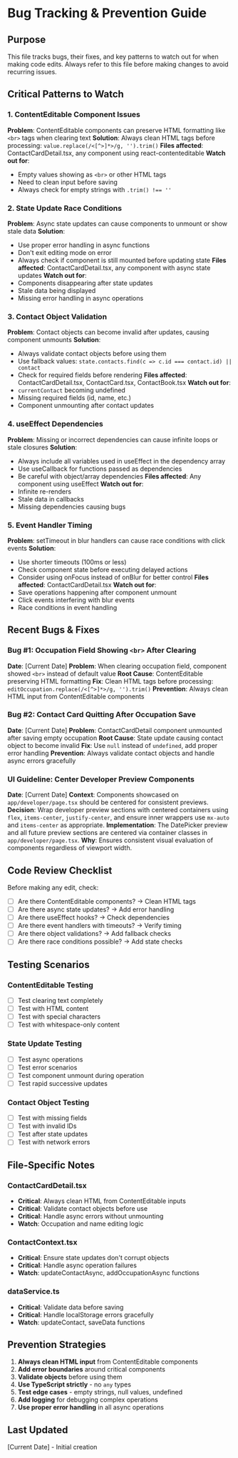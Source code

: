 # Bug Tracking & Prevention Guide

## Purpose
This file tracks bugs, their fixes, and key patterns to watch out for when making code edits. Always refer to this file before making changes to avoid recurring issues.

## Critical Patterns to Watch

### 1. ContentEditable Component Issues
**Problem**: ContentEditable components can preserve HTML formatting like `<br>` tags when clearing text
**Solution**: Always clean HTML tags before processing: `value.replace(/<[^>]*>/g, '').trim()`
**Files affected**: ContactCardDetail.tsx, any component using react-contenteditable
**Watch out for**: 
- Empty values showing as `<br>` or other HTML tags
- Need to clean input before saving
- Always check for empty strings with `.trim() !== ''`

### 2. State Update Race Conditions
**Problem**: Async state updates can cause components to unmount or show stale data
**Solution**: 
- Use proper error handling in async functions
- Don't exit editing mode on error
- Always check if component is still mounted before updating state
**Files affected**: ContactCardDetail.tsx, any component with async state updates
**Watch out for**:
- Components disappearing after state updates
- Stale data being displayed
- Missing error handling in async operations

### 3. Contact Object Validation
**Problem**: Contact objects can become invalid after updates, causing component unmounts
**Solution**: 
- Always validate contact objects before using them
- Use fallback values: `state.contacts.find(c => c.id === contact.id) || contact`
- Check for required fields before rendering
**Files affected**: ContactCardDetail.tsx, ContactCard.tsx, ContactBook.tsx
**Watch out for**:
- `currentContact` becoming undefined
- Missing required fields (id, name, etc.)
- Component unmounting after contact updates

### 4. useEffect Dependencies
**Problem**: Missing or incorrect dependencies can cause infinite loops or stale closures
**Solution**: 
- Always include all variables used in useEffect in the dependency array
- Use useCallback for functions passed as dependencies
- Be careful with object/array dependencies
**Files affected**: Any component using useEffect
**Watch out for**:
- Infinite re-renders
- Stale data in callbacks
- Missing dependencies causing bugs

### 5. Event Handler Timing
**Problem**: setTimeout in blur handlers can cause race conditions with click events
**Solution**: 
- Use shorter timeouts (100ms or less)
- Check component state before executing delayed actions
- Consider using onFocus instead of onBlur for better control
**Files affected**: ContactCardDetail.tsx
**Watch out for**:
- Save operations happening after component unmount
- Click events interfering with blur events
- Race conditions in event handling

## Recent Bugs & Fixes

### Bug #1: Occupation Field Showing `<br>` After Clearing
**Date**: [Current Date]
**Problem**: When clearing occupation field, component showed `<br>` instead of default value
**Root Cause**: ContentEditable preserving HTML formatting
**Fix**: Clean HTML tags before processing: `editOccupation.replace(/<[^>]*>/g, '').trim()`
**Prevention**: Always clean HTML input from ContentEditable components

### Bug #2: Contact Card Quitting After Occupation Save
**Date**: [Current Date]
**Problem**: ContactCardDetail component unmounted after saving empty occupation
**Root Cause**: State update causing contact object to become invalid
**Fix**: Use `null` instead of `undefined`, add proper error handling
**Prevention**: Always validate contact objects and handle async errors gracefully

### UI Guideline: Center Developer Preview Components
**Date**: [Current Date]
**Context**: Components showcased on `app/developer/page.tsx` should be centered for consistent previews.
**Decision**: Wrap developer preview sections with centered containers using `flex`, `items-center`, `justify-center`, and ensure inner wrappers use `mx-auto` and `items-center` as appropriate.
**Implementation**: The DatePicker preview and all future preview sections are centered via container classes in `app/developer/page.tsx`.
**Why**: Ensures consistent visual evaluation of components regardless of viewport width.

## Code Review Checklist

Before making any edit, check:

- [ ] Are there ContentEditable components? → Clean HTML tags
- [ ] Are there async state updates? → Add error handling
- [ ] Are there useEffect hooks? → Check dependencies
- [ ] Are there event handlers with timeouts? → Verify timing
- [ ] Are there object validations? → Add fallback checks
- [ ] Are there race conditions possible? → Add state checks

## Testing Scenarios

### ContentEditable Testing
- [ ] Test clearing text completely
- [ ] Test with HTML content
- [ ] Test with special characters
- [ ] Test with whitespace-only content

### State Update Testing
- [ ] Test async operations
- [ ] Test error scenarios
- [ ] Test component unmount during operation
- [ ] Test rapid successive updates

### Contact Object Testing
- [ ] Test with missing fields
- [ ] Test with invalid IDs
- [ ] Test after state updates
- [ ] Test with network errors

## File-Specific Notes

### ContactCardDetail.tsx
- **Critical**: Always clean HTML from ContentEditable inputs
- **Critical**: Validate contact objects before use
- **Critical**: Handle async errors without unmounting
- **Watch**: Occupation and name editing logic

### ContactContext.tsx
- **Critical**: Ensure state updates don't corrupt objects
- **Critical**: Handle async operation failures
- **Watch**: updateContactAsync, addOccupationAsync functions

### dataService.ts
- **Critical**: Validate data before saving
- **Critical**: Handle localStorage errors gracefully
- **Watch**: updateContact, saveData functions

## Prevention Strategies

1. **Always clean HTML input** from ContentEditable components
2. **Add error boundaries** around critical components
3. **Validate objects** before using them
4. **Use TypeScript strictly** - no `any` types
5. **Test edge cases** - empty strings, null values, undefined
6. **Add logging** for debugging complex operations
7. **Use proper error handling** in all async operations

## Last Updated
[Current Date] - Initial creation

